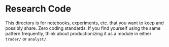 Research Code
=============

This directory is for notebooks, experiments, etc. that you want to keep
and possibly share. Zero coding standards. If you find yourself using the
same pattern frequently, think about productionizing it as a module in 
either `trader/` or `analyst/`.